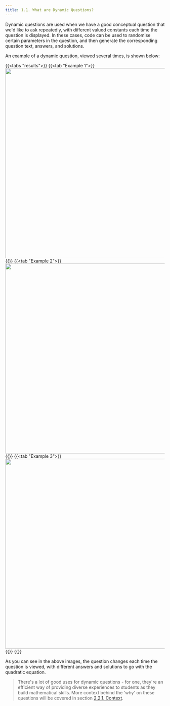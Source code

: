 ```yaml
---
title: 1.1. What are Dynamic Questions?
---
```


Dynamic questions are used when we have a good conceptual question that we'd like to ask repeatedly, with different valued constants each time the question is displayed. In these cases, code can be used to randomise certain parameters in the question, and then generate the corresponding question text, answers, and solutions.

An example of a dynamic question, viewed several times, is shown below: 

{{<tabs "results">}}
{{<tab "Example 1">}} <img width=600px src="https://i.imgur.com/lUKXHyh.png"/> {{</tab>}}
{{<tab "Example 2">}} <img width=600px src="https://i.imgur.com/XAb0rx2.png"/> {{</tab>}}
{{<tab "Example 3">}} <img width=600px src="https://i.imgur.com/KRejzV6.png"/> {{</tab>}}
{{</tabs>}}

As you can see in the above images, the question changes each time the question is viewed, with different answers and solutions to go with the quadratic equation. 

> There's a lot of good uses for dynamic questions - for one, they're an efficient way of providing diverse experiences to students as they build mathematical skills. More context behind the 'why' on these questions will be covered in section [2.2.1. Context](#221-context). 